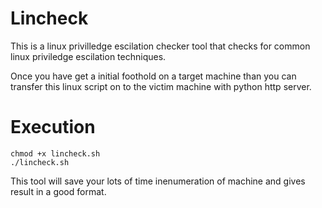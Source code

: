 # Lincheck
This is a linux privilledge escilation checker tool that checks for common linux priviledge escilation techniques.

Once you have get a initial foothold on a target machine than you can transfer this linux script on to the victim machine with python http server.

<h1>Execution</h1>
<code>chmod +x lincheck.sh</code></br>
<code>./lincheck.sh</code></br>

This tool will save your lots of time inenumeration of machine and gives result in a good format.
